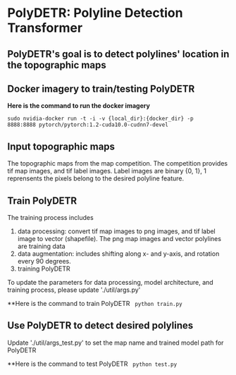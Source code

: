 # PolyDETR: Polyline Detection Transformer

## PolyDETR's goal is to detect polylines' location in the topographic maps

## Docker imagery to train/testing PolyDETR
**Here is the command to run the docker imagery**

<code>sudo nvidia-docker run -t -i -v {local_dir}:{docker_dir} -p 8888:8888 pytorch/pytorch:1.2-cuda10.0-cudnn7-devel</code>

## Input topographic maps
The topographic maps from the map competition. The competition provides tif map images, and tif label images. Label images are binary {0, 1}, 1 reprensents the pixels belong to the desired polyline feature.

## Train PolyDETR
The training process includes 
1) data processing: convert tif map images to png images, and tif label image to vector (shapefile). The png map images and vector polylines are training data
2) data augmentation: includes shifting along x- and y-axis, and rotation every 90 degrees.
3) training PolyDETR

To update the parameters for data processing, model architecture, and training process, please update './util/args.py'

**Here is the command to train PolyDETR
<code> python train.py </code>

## Use PolyDETR to detect desired polylines
Update './util/args_test.py' to set the map name and trained model path for PolyDETR

**Here is the command to test PolyDETR
<code> python test.py </code>


